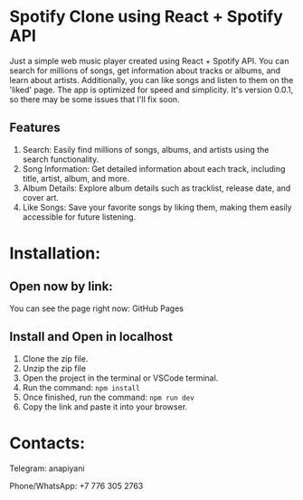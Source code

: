# Spotify Clone using React + Spotify API
Just a simple web music player created using React + Spotify API. You can search for millions of songs, get information about tracks or albums, and learn about artists. Additionally, you can like songs and listen to them on the 'liked' page. The app is optimized for speed and simplicity. It's version 0.0.1, so there may be some issues that I'll fix soon.


## Features
1. Search: Easily find millions of songs, albums, and artists using the search functionality.
2. Song Information: Get detailed information about each track, including title, artist, album, and more.
3. Album Details: Explore album details such as tracklist, release date, and cover art.
4. Like Songs: Save your favorite songs by liking them, making them easily accessible for future listening.


# Installation:

## Open now by link:
You can see the page right now: GitHub Pages

## Install and Open in localhost
1. Clone the zip file.
2. Unzip the zip file
3. Open the project in the terminal or VSCode terminal.
4. Run the command:
     ``` npm install ```
5. Once finished, run the command:
    ``` npm run dev ```
6. Copy the link and paste it into your browser.


  # Contacts:
Telegram: anapiyani

Phone/WhatsApp: +7 776 305 2763

  
